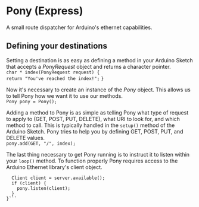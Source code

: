 # Pony (Express)
A small route dispatcher for Arduino's ethernet capabilities.

## Defining your destinations
Setting a destination is as easy as defining a method in your Arduino Sketch
that accepts a *PonyRequest* object and returns a character pointer.  
```char * index(PonyRequest request) {```  
```return "You've reached the index!";```
```}```

Now it's necessary to create an instance of the *Pony* object.  This allows us to tell Pony how we want it to use our methods.  
```Pony pony = Pony();```

Adding a method to Pony is as simple as telling Pony what type of request to apply to (GET, POST, PUT, DELETE), what URI to look for, and which method to call.  This is typically handled in the `setup()` method of the Arduino Sketch.  Pony tries to help you by defining GET, POST, PUT, and DELETE values.  
```pony.add(GET, "/", index);```

The last thing necessary to get  Pony running is to instruct it to listen within your `loop()` method.  To function properly Pony requires access to the Arduino Ethernet library's client object.  
```void loop() {  
  Client client = server.available();  
  if (client) {  
    pony.listen(client);  
  }  
}```

